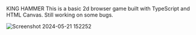 KING HAMMER
This is a basic 2d browser game built with TypeScript and HTML Canvas. Still working on some bugs.

![Screenshot 2024-05-21 152252](https://github.com/kamiri-charles/king-hammer/assets/78848071/ef848dc6-84dd-48a7-903a-923b61e2e36c)
